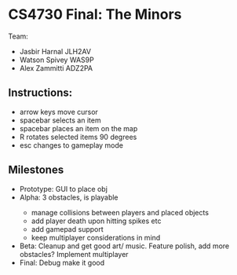 # CS4730 Final: The Minors
Team:
<ul>
<li>Jasbir Harnal JLH2AV</li>
<li>Watson Spivey WAS9P</li>
<li>Alex Zammitti ADZ2PA</li>
</ul>

<h2>Instructions:</h2>
<ul>
<li>arrow keys move cursor</li>
<li>spacebar selects an item</li>
<li>spacebar places an item on the map</li>
<li>R rotates selected items 90 degrees</li>
<li>esc changes to gameplay mode</li>
</ul>

<h2>Milestones</h2>
<ul>
    <li>Prototype: GUI to place obj</li>
    <li>Alpha: 3 obstacles, is playable</li>
        <ul>
            <li>manage collisions between players and placed objects</li>
            <li>add player death upon hitting spikes etc</li>
            <li>add gamepad support</li>
            <li>keep multiplayer considerations in mind</li>
        </ul>
    <li>Beta: Cleanup and get good art/ music. Feature polish, add more obstacles? Implement multiplayer</li>
    <li>Final: Debug make it good</li>
</ul>